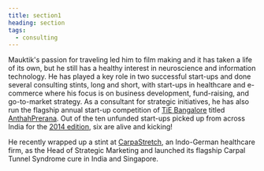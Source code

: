 ```yaml
---
title: section1
heading: section
tags:
  - consulting
---
```

Mauktik's passion for traveling led him to film making and it has taken a life of its own, but he still has a healthy interest in neuroscience and information technology.  He has played a key role in two successful start-ups and done several consulting stints, long and short, with start-ups in healthcare and e-commerce where his focus is on business development, fund-raising, and go-to-market strategy.  As a consultant for strategic initiatives, he has also run the flagship annual start-up competition of [TiE Bangalore](https://bangalore.tie.org/) titled [AnthahPrerana](http://www.anthahprerana.org/).  Out of the ten unfunded start-ups picked up from across India for the [2014 edition](htthttps://yourstory.com/2014/12/10-startups-anthahprerana/), six are alive and kicking! 



He recently wrapped up a stint at [CarpaStretch](https://carpastretch.com/en/), an Indo-German healthcare firm, as the Head of Strategic Marketing and launched its flagship Carpal Tunnel Syndrome cure in India and Singapore.
